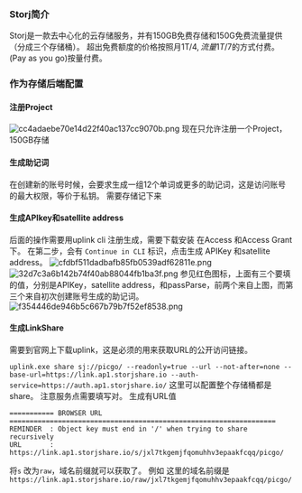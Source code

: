 ### Storj简介
Storj是一款去中心化的云存储服务，并有150GB免费存储和150G免费流量提供（分成三个存储桶）。
超出免费额度的价格按照月1T/4$,流量1T/7$的方式付费。
(Pay as you go)按量付费。

### 作为存储后端配置
#### 注册Project
![cc4adaebe70e14d22f40ac137cc9070b.png](../../_resources/cc4adaebe70e14d22f40ac137cc9070b.png)
现在只允许注册一个Project，150GB存储
#### 生成助记词
在创建新的账号时候，会要求生成一组12个单词或更多的助记词，这是访问账号的最大权限，等价于私钥。
需要存储记下来
#### 生成APIkey和satellite address
后面的操作需要用uplink cli 注册生成，需要下载安装
在Access 和Access Grant 下。
在第二步，会有 `Continue in CLI` 标识，点击生成
APIKey 和satellite address。
![cfdbf511dadbafb85fb0539adf62811e.png](../../_resources/cfdbf511dadbafb85fb0539adf62811e.png)
![32d7c3a6b142b74f40ab88044fb1ba3f.png](../../_resources/32d7c3a6b142b74f40ab88044fb1ba3f.png)
参见红色图标，上面有三个要填的值，分别是APIKey，satellite address，和passParse，前两个来自上图，而第三个来自初次创建账号生成的助记词。
![f354446de946b5c667b79b7f52ef8538.png](../../_resources/f354446de946b5c667b79b7f52ef8538.png)
#### 生成LinkShare
需要到官网上下载uplink，这是必须的用来获取URL的公开访问链接。

`uplink.exe share sj://picgo/ --readonly=true --url --not-after=none --base-url=https://link.ap1.storjshare.io --auth-service=https://auth.ap1.storjshare.io/`
这里可以配置整个存储桶都是share。
注意服务点需要填写对。
生成有URL值
```
=========== BROWSER URL ==================================================================
REMINDER  : Object key must end in '/' when trying to share recursively
URL       : https://link.ap1.storjshare.io/s/jxl7tkgemjfqomuhhv3epaakfcqq/picgo/
```
将`s` 改为`raw`，域名前缀就可以获取了。
例如 这里的域名前缀是`https://link.ap1.storjshare.io/raw/jxl7tkgemjfqomuhhv3epaakfcqq/picgo/`


